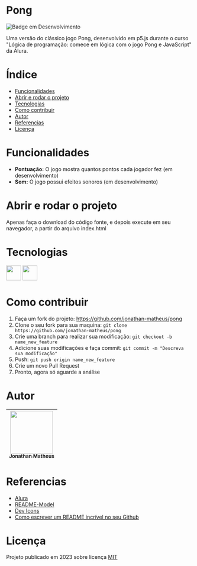 [//]: # "Criar uma banner para o projeto"
[//]: # "Assim que tiver uma print da tela"
# Pong
![Badge em Desenvolvimento](https://img.shields.io/badge/STATUS-EM%20DESENVOLVIMENTO-brightgreen)

Uma versão do clássico jogo Pong, desenvolvido em p5.js durante o curso 
"Lógica de programação: comece em lógica com o jogo Pong e JavaScript" da Alura.

# Índice
* [Funcionalidades](#funcionalidades)
* [Abrir e rodar o projeto](#abrir-e-rodar-o-projeto)
* [Tecnologias](#tecnologias)
* [Como contribuir](#como-contribuir)
* [Autor](#autor)
* [Referencias](#referencias)
* [Licença](#licença)

# Funcionalidades
- **Pontuação:** O jogo mostra quantos pontos cada jogador fez (em 
desenvolvimento)
- **Som:** O jogo possui efeitos sonoros (em desenvolvimento)

# Abrir e rodar o projeto
Apenas faça o download do código fonte, e depois execute em seu navegador, a 
partir do arquivo index.html

# Tecnologias

<img src="https://cdn.jsdelivr.net/gh/devicons/devicon/icons/html5/html5-original.svg" height="40" /> <img src="https://cdn.jsdelivr.net/gh/devicons/devicon/icons/javascript/javascript-original.svg" height="40" />

# Como contribuir
1. Faça um fork do projeto: https://github.com/jonathan-matheus/pong
2. Clone o seu fork para sua maquina: `git clone https://github.com/jonathan-matheus/pong`
3. Crie uma branch para realizar sua modificação: `git checkout -b name_new_feature`
4. Adicione suas modificações e faça commit: `git commit -m "Descreva sua modificação"`
5. Push: `git push origin name_new_feature`
6. Crie um novo Pull Request
7. Pronto, agora só aguarde a análise

# Autor
| [<img src="https://avatars.githubusercontent.com/u/109118732?s=96&v=4" width=115><br><sub>Jonathan Matheus</sub>](https://github.com/jonathan-matheus)
| :---: |

# Referencias
- [Alura](https://www.alura.com.br/)
- [README-Model](https://github.com/shyoutarou/README-Model)
- [Dev Icons](https://devicon.dev/)
- [Como escrever um README incrível no seu Github](https://www.alura.com.br/artigos/escrever-bom-readme)

# Licença
Projeto publicado em 2023 sobre licença [MIT](https://github.com/jonathan-matheus/pong/blob/main/LICENSE)
